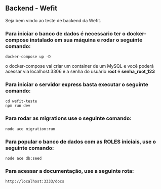 ## Backend - Wefit

Seja bem vindo ao teste de backend da Wefit.

### Para iniciar o banco de dados é necessario ter o docker-compose instalado em sua máquina e rodar o seguinte comando:

    docker-compose up -D

o docker-compose vai criar um container de um MySQL e você poderá acessar via localhost:3306 e a senha do usuário **root** é **senha_root_123**

### Para iniciar o servidor express basta executar o seguinte comando:

    cd wefit-teste
    npm run dev

### Para rodar as migrations use o seguinte comando:

    node ace migration:run

### Para popular o banco de dados com as ROLES iniciais, use o seguinte comando:

    node ace db:seed

### Para acessar a documentação, use a seguinte rota:

    http://localhost:3333/docs
